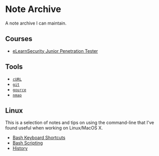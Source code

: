 # Note Archive

A note archive I can maintain.

## Courses

* [eLearnSecurity Junior Penetration Tester](ejpt-1/)

## Tools

* [`cURL`](tools/curl.md)
* [`git`](tools/git.md)
* [`gource`](tools/gource.md)
* [`nmap`](tools/nmap.md)

## Linux

This is a selection of notes and tips on using the command-line that I've found useful when working on Linux/MacOS X.

* [Bash Keyboard Shortcuts](linux/bash-keyboard-shortcuts.md)
* [Bash Scripting](linux/bash-scripting.md)
* [History](linux/history.md)

